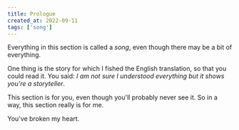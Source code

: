 ```yaml
---
title: Prologue
created_at: 2022-09-11
tags: ['song']
---
```


Everything in this section is called a *song*, even though there may be a bit of everything.

One thing is the story 
for which I fished the English translation, so that you could read it. You said: 
_I am not sure I understood everything but it shows you're a storyteller_.

This section is for you, even though you'll probably never see it. 
So in a way, this section really is for me.

You've broken my heart.
